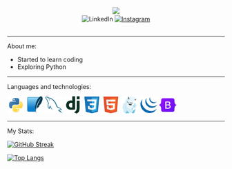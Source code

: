 <div id="header" align="center">
  <img src="https://media.giphy.com/media/hqU2KkjW5bE2v2Z7Q2/giphy.gif" width="200"/>
</div>
<div id="badges" align="center">
  <img src="https://img.shields.io/badge/LinkedIn-grey?logo=linkedin&logoColor=white&style=for-the-badge" alt="LinkedIn"/>
  <a href="https://www.instagram.com/herman_polyschuk/">
    <img src="https://img.shields.io/badge/Instagram-black?logo=instagram&logoColor=white&style=for-the-badge" alt="Instagram"/>
  </a>
</div>
<div id="views" align="center">
  <img src="https://komarev.com/ghpvc/?username=HermanPalishchuk&style=flat-square&color=grey" alt=""/>
</div>

---

About me:

- Started to learn coding
- Exploring Python
 
 ---

Languages and technologies:

<div>
 <img src="https://github.com/devicons/devicon/blob/master/icons/python/python-original.svg" width="40" height="40" alt="Python" title="Python">
 <img src="https://github.com/devicons/devicon/blob/master/icons/sqlite/sqlite-original.svg" width="40" height="40" alt="SQLite" title="SQLite">
 <img src="https://github.com/devicons/devicon/blob/master/icons/mysql/mysql-original.svg" width="40" height="40" alt="MySQL" title="MySQL">
 <img src="https://github.com/devicons/devicon/blob/master/icons/django/django-plain.svg" width="40" height="40" alt="Django" title="Django">
 <img src="https://github.com/devicons/devicon/blob/master/icons/css3/css3-original.svg" width="40" height="40" alt="CSS3" title="CSS3">
 <img src="https://github.com/devicons/devicon/blob/master/icons/html5/html5-original.svg" width="40" height="40" alt="HTML5" title="HTML">
 <img src="https://github.com/devicons/devicon/blob/master/icons/foundation/foundation-original.svg" width="40" height="40" alt="Foundation" title="Foundation">
 <img src="https://github.com/devicons/devicon/blob/master/icons/jquery/jquery-original.svg" width="40" height="40" alt="JQuery" title="JQuery">
 <img src="https://github.com/devicons/devicon/blob/master/icons/bootstrap/bootstrap-original.svg" width="40" height="40" alt="Bootstrap" title="Bootstrap">
</div>
 
 --- 

My Stats:

[![GitHub Streak](http://github-readme-streak-stats.herokuapp.com?user=RandyR0zz&theme=dark&hide_border=true&border_radius=2.5)](https://git.io/streak-stats)
 
[![Top Langs](https://github-readme-stats.vercel.app/api/top-langs/?username=RandyR0zz&layout=compact&theme=vision-friendly-dark&hide_border=True&card_width=450px)](https://github.com/anuraghazra/github-readme-stats)
